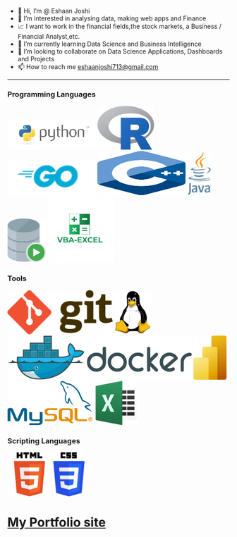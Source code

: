 - 👋 Hi, I’m @ Eshaan Joshi
- 👀 I’m interested in analysing data, making web apps and Finance
- 📈 I want to work in the financial fields,the stock markets, a Business / Financial Analyst,etc.
- 🌱 I’m currently learning Data Science and Business Intelligence
- 💞️ I’m looking to collaborate on Data Science Applications, Dashboards and Projects
- 📫 How to reach me eshaanjoshi713@gmail.com
---
### Programming Languages
<img src="python.png" alt="python" width="200">  <img src="Rlogo.png" alt="R" height = '100'>  <img src="go.png" alt="Golang" width="200">  <img src="c++.svg" alt="C++" width="200" height = '100'>  <img src="java.jpeg" alt="java" height = '100'>  <!--<img src="js.png" alt="JavaScript" height="100" >-->  <img src="SQL.png" alt="SQL" height = '100'> <img src = 'vbaforexcel.png' alt = 'VBA for Excel' height = '150'>

### Tools
<img src = 'git.png' alt = 'git' height = '100'> <img src = 'linux.jpeg' alt = 'linux' height = '100'> <img src = 'docker.png' alt = 'docker' height = '100'> <img src = 'PowerBI.png' alt = 'powerbi' height = '100'> <img src = 'mysql.png' alt = 'MySQL' height = '100'> <img src = 'excel.png' alt = 'Excel & VBA' height = '100'>

### Scripting Languages
<img src="html5.png" alt="HTML5" height = '100'>  <img src="css.png" alt="CSS3" height = '100'>


# [My Portfolio site](https://eshaanjoshisdbi.github.io/Portfolio)

<!---
EshaanJoshiSDBI/EshaanJoshiSDBI is a ✨ special ✨ repository because its `README.md` (this file) appears on your GitHub profile.
You can click the Preview link to take a look at your changes.
--->
